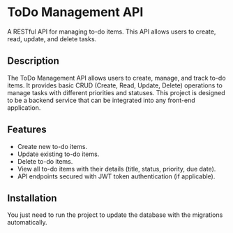 # ToDo Management API
A RESTful API for managing to-do items. This API allows users to create, read, update, and delete tasks.
## Description
The ToDo Management API allows users to create, manage, and track to-do items.
It provides basic CRUD (Create, Read, Update, Delete) operations to manage tasks with different priorities and statuses. 
This project is designed to be a backend service that can be integrated into any front-end application.
## Features
- Create new to-do items.
- Update existing to-do items.
- Delete to-do items.
- View all to-do items with their details (title, status, priority, due date).
- API endpoints secured with JWT token authentication (if applicable).
## Installation
You just need to run the project to update the database with the migrations automatically.
